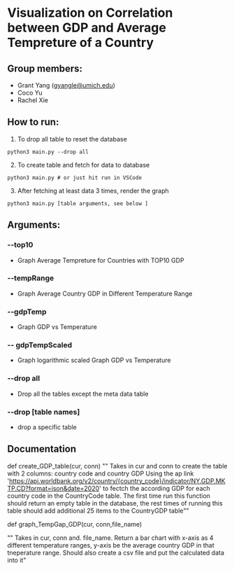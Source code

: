 # Visualization on Correlation between GDP and Average Tempreture of a Country
## Group members:
- Grant Yang (gyangle@umich.edu)
- Coco Yu
- Rachel Xie

## How to run:
1. To drop all table to reset the database
```
python3 main.py --drop all
```
2. To create table and fetch for data to database
```
python3 main.py # or just hit run in VSCode
```
3. After fetching at least data 3 times, render the graph
 ```
python3 main.py [table arguments, see below ]
```   

## Arguments:
### --top10
- Graph Average Tempreture for Countries with TOP10 GDP
### --tempRange
- Graph Average Country GDP in Different Temperature Range
### --gdpTemp
- Graph GDP vs Temperature
### -- gdpTempScaled
- Graph logarithmic scaled Graph GDP vs Temperature
### --drop all
- Drop all the tables except the meta data table
### --drop [table names]
- drop a specific table




## Documentation

def create_GDP_table(cur, conn)
"" Takes in cur and conn to create the table with 2 columns: country code and country GDP
   Using the ap link 'https://api.worldbank.org/v2/country/{country_code}/indicator/NY.GDP.MKTP.CD?format=json&date=2020' 
   to fectch the according GDP for each country code in the CountryCode table. 
   The first time run this function should return an empty table in the database, 
   the rest times of running this table should add additional 25 items to the CountryGDP table""


def graph_TempGap_GDP(cur, conn,file_name)

"" Takes in cur, conn and. file_name. Return a bar chart with x-axis as 
 4 different temperature ranges, y-axis be the average country GDP in that tneperature range.
 Should also create a csv file and put the calculated data into it"




